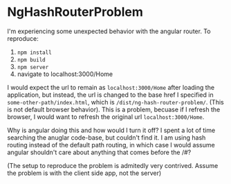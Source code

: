 # NgHashRouterProblem

I'm experiencing some unexpected behavior with the angular router. To reproduce:

1. `npm install`
2. `npm build`
3. `npm server`
4. navigate to localhost:3000/Home

I would expect the url to remain as `localhost:3000/Home` after loading the application, but instead, the url is changed to the base href I specified in  `some-other-path/index.html`, which is `/dist/ng-hash-router-problem/`. (This is not default browser behavior). This is a problem, becuase if I refresh the browser, I would want to refresh the original url `localhost:3000/Home`.

Why is angular doing this and how would I turn it off? I spent a lot of time searching the anuglar code-base, but couldn't find it. I am using hash routing instead of the default path routing, in which case I would assume angular shouldn't care about anything that comes before the /#?

(The setup to reproduce the problem is admitedly very contrived. Assume the problem is with the client side app, not the server)